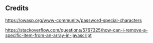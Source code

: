 ## Credits

https://owasp.org/www-community/password-special-characters

https://stackoverflow.com/questions/5767325/how-can-i-remove-a-specific-item-from-an-array-in-javascript
